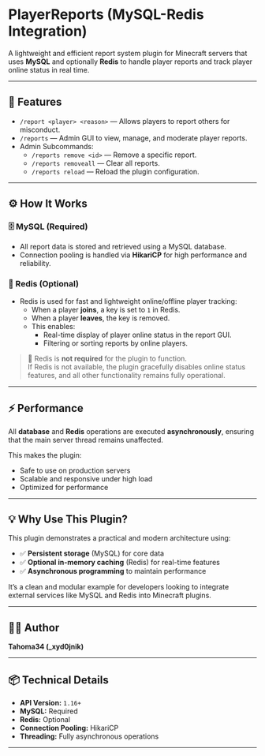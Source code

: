 # PlayerReports (MySQL-Redis Integration)

A lightweight and efficient report system plugin for Minecraft servers that uses **MySQL** and optionally **Redis** to handle player reports and track player online status in real time.

---

## 📌 Features

- `/report <player> <reason>` — Allows players to report others for misconduct.
- `/reports` — Admin GUI to view, manage, and moderate player reports.
- Admin Subcommands:
  - `/reports remove <id>` — Remove a specific report.
  - `/reports removeall` — Clear all reports.
  - `/reports reload` — Reload the plugin configuration.

---

## ⚙️ How It Works

### 🗄️ MySQL (Required)
- All report data is stored and retrieved using a MySQL database.
- Connection pooling is handled via **HikariCP** for high performance and reliability.

### 🧠 Redis (Optional)
- Redis is used for fast and lightweight online/offline player tracking:
  - When a player **joins**, a key is set to `1` in Redis.
  - When a player **leaves**, the key is removed.
  - This enables:
    - Real-time display of player online status in the report GUI.
    - Filtering or sorting reports by online players.

> 🔸 Redis is **not required** for the plugin to function.  
> If Redis is not available, the plugin gracefully disables online status features, and all other functionality remains fully operational.

---

## ⚡ Performance

All **database** and **Redis** operations are executed **asynchronously**, ensuring that the main server thread remains unaffected.

This makes the plugin:
- Safe to use on production servers
- Scalable and responsive under high load
- Optimized for performance

---

## 💡 Why Use This Plugin?

This plugin demonstrates a practical and modern architecture using:

- ✅ **Persistent storage** (MySQL) for core data
- ✅ **Optional in-memory caching** (Redis) for real-time features
- ✅ **Asynchronous programming** to maintain performance

It’s a clean and modular example for developers looking to integrate external services like MySQL and Redis into Minecraft plugins.

---

## 🧑‍💻 Author

**Tahoma34 (_xyd0jnik)**

---

## 📦 Technical Details

- **API Version:** `1.16+`
- **MySQL:** Required  
- **Redis:** Optional  
- **Connection Pooling:** HikariCP  
- **Threading:** Fully asynchronous operations

---



